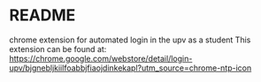 # README
chrome extension for automated login in the upv as a student
This extension can be found at: 
https://chrome.google.com/webstore/detail/login-upv/bjgnebljkiilfoabbjfiaojdinkekapl?utm_source=chrome-ntp-icon
